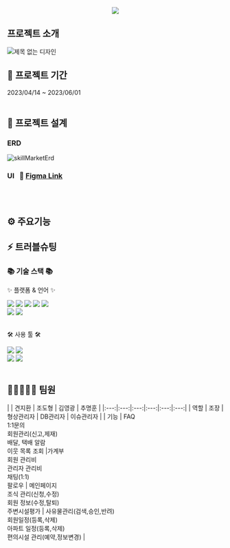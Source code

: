 <div align=center>
	<img src="https://capsule-render.vercel.app/api?type=waving&color=auto&height=200&section=header&text=SkillMarket&fontSize=90" />	
</div>

## 프로젝트 소개
![제목 없는 디자인](https://github.com/d0-6lue/skillMarket/assets/101509467/1c2f6b7c-4c43-44bc-a3f4-3d5e5725456e)


## 📅 프로젝트 기간
2023/04/14 ~ 2023/06/01
<br>
<br>
</div>

## 🧱 프로젝트 설계

### ERD
![skillMarketErd](https://github.com/d0-6lue/skillMarket/assets/101509467/5f1f3b4e-21a4-4350-aa0b-4091a582c4da)

### UI &nbsp; 🔗 [Figma Link](https://www.figma.com/file/D0hjJdEttwORbS5kUlh1iP/%EC%8A%A4%ED%82%AC%EB%A7%88%EC%BC%93?node-id=0%3A1&mode=dev)
<br>
<br>

## ⚙ 주요기능

## ⚡ 트러블슈팅
<div align=left>
	<h3>📚 기술 스택 📚</h3>
	<p>✨ 플랫폼 & 언어 ✨</p>
</div>
<div align="left">
	<img src="https://img.shields.io/badge/Java-007396?style=flat&logo=Conda-Forge&logoColor=white" />
	<img src="https://img.shields.io/badge/HTML5-E34F26?style=flat&logo=HTML5&logoColor=white" />
	<img src="https://img.shields.io/badge/CSS3-1572B6?style=flat&logo=CSS3&logoColor=white" />
	<img src="https://img.shields.io/badge/JavaScript-F7DF1E?style=flat&logo=JavaScript&logoColor=white" />
	<img src="https://img.shields.io/badge/jQuery-0769AD?style=flat&logo=jQuery&logoColor=white" />
	<br>
	<img src="https://img.shields.io/badge/Bootstrap-7952B3?style=flat&logo=Bootstrap&logoColor=white" />
	<img src="https://img.shields.io/badge/Oracle%20SQL-F80000?style=flat&logo=Oracle&logoColor=white" />
	<br>
</div>
<br>
<div align=left>
	<p>🛠 사용 툴 🛠</p>
</div>
<div align=left>
	<img src="https://img.shields.io/badge/Eclipse%20IDE-2C2255?style=flat&logo=EclipseIDE&logoColor=white" />
	<img src="https://img.shields.io/badge/Visual%20Studio%20Code-007ACC?style=flat&logo=VisualStudioCode&logoColor=white" />
	<br>
	<img src="https://img.shields.io/badge/Tomcat-F8DC75?style=flat&logo=ApacheTomcat&logoColor=white" />
	<img src="https://img.shields.io/badge/GitHub-181717?style=flat&logo=GitHub&logoColor=white" />
  <br>
  <br>

## 🚀👩‍🚀👨‍🚀 팀원
|   | 견지환  | 조도형  | 김영광  | 추명훈  |
|:---:|:---:|:---:|:---:|:---:|:---:|
| 역할 | 조장  | 형상관리자  | DB관리자  | 이슈관리자  |
| 기능 | FAQ <br> 1:1문의 <br> 회원관리(신고,제재) <br> 배달, 택배 알람 <br> 이웃 목록 조회 |가계부 <br> 회원 관리비 <br> 관리자 관리비<br> 채팅(1:1) <br> 팔로우  | 메인페이지 <br> 조식 관리(신청,수정) <br> 회원 정보(수정,탈퇴) <br> 주변시설평가 | 사유물관리(검색,승인,반려) <br> 회원일정(등록,삭제) <br> 아파트 일정(등록,삭제)<br> 편의시설 관리(예약,정보변경)  |

